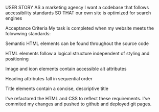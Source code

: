 USER STORY
AS a marketing agency I want a codebase that follows accessibility standards SO THAT our own site is optimized for search engines

Acceptance Criteria
My task is completed when my website meets the folowwing standards:

Semantic HTML elements can be found throughout the source code

HTML elements follow a logical structure independent of styling and positioning

Image and icon elements contain accessible alt attributes

Heading attributes fall in sequential order

Title elements contain a concise, descriptive title



I've refactored the HTML and CSS to reflect these requirements. I've commited my changes and pushed to github and deployed git pages.



